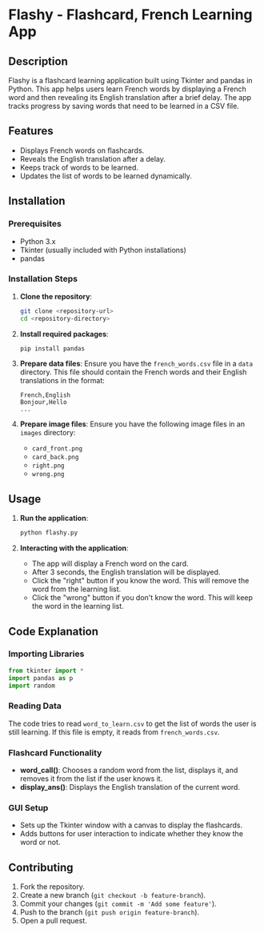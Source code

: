 # Flashy - Flashcard, French Learning App

## Description
Flashy is a flashcard learning application built using Tkinter and pandas in Python. This app helps users learn French words by displaying a French word and then revealing its English translation after a brief delay. The app tracks progress by saving words that need to be learned in a CSV file.

## Features
- Displays French words on flashcards.
- Reveals the English translation after a delay.
- Keeps track of words to be learned.
- Updates the list of words to be learned dynamically.

## Installation

### Prerequisites
- Python 3.x
- Tkinter (usually included with Python installations)
- pandas

### Installation Steps
1. **Clone the repository**:
    ```bash
    git clone <repository-url>
    cd <repository-directory>
    ```

2. **Install required packages**:
    ```bash
    pip install pandas
    ```

3. **Prepare data files**:
    Ensure you have the `french_words.csv` file in a `data` directory. This file should contain the French words and their English translations in the format:
    ```
    French,English
    Bonjour,Hello
    ...
    ```

4. **Prepare image files**:
    Ensure you have the following image files in an `images` directory:
    - `card_front.png`
    - `card_back.png`
    - `right.png`
    - `wrong.png`

## Usage

1. **Run the application**:
    ```bash
    python flashy.py
    ```

2. **Interacting with the application**:
    - The app will display a French word on the card.
    - After 3 seconds, the English translation will be displayed.
    - Click the "right" button if you know the word. This will remove the word from the learning list.
    - Click the "wrong" button if you don't know the word. This will keep the word in the learning list.

## Code Explanation

### Importing Libraries
```python
from tkinter import *
import pandas as p
import random
```

### Reading Data
The code tries to read `word_to_learn.csv` to get the list of words the user is still learning. If this file is empty, it reads from `french_words.csv`.

### Flashcard Functionality
- **word_call()**: Chooses a random word from the list, displays it, and removes it from the list if the user knows it.
- **display_ans()**: Displays the English translation of the current word.

### GUI Setup
- Sets up the Tkinter window with a canvas to display the flashcards.
- Adds buttons for user interaction to indicate whether they know the word or not.

## Contributing
1. Fork the repository.
2. Create a new branch (`git checkout -b feature-branch`).
3. Commit your changes (`git commit -m 'Add some feature'`).
4. Push to the branch (`git push origin feature-branch`).
5. Open a pull request.
